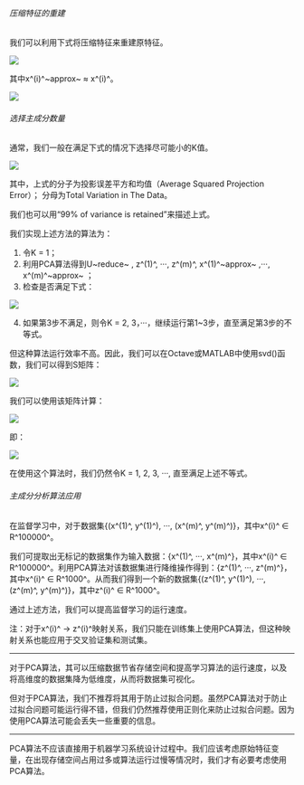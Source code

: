 ###### 压缩特征的重建  

我们可以利用下式将压缩特征来重建原特征。  

![](http://upload-images.jianshu.io/upload_images/5983416-071205f80d8516a7.png?imageMogr2/auto-orient/strip%7CimageView2/2/w/1240)

其中x^(i)^~approx~ ≈ x^(i)^。  

![](http://upload-images.jianshu.io/upload_images/5983416-d3495178b3520f20.png?imageMogr2/auto-orient/strip%7CimageView2/2/w/1240)

###### 选择主成分数量  

通常，我们一般在满足下式的情况下选择尽可能小的K值。  

![](http://upload-images.jianshu.io/upload_images/5983416-f2b593d81febc8b2.png?imageMogr2/auto-orient/strip%7CimageView2/2/w/1240)

其中，上式的分子为投影误差平方和均值（Average Squared Projection Error）；
分母为Total Variation in The Data。  

我们也可以用“99% of variance is retained”来描述上式。       

我们实现上述方法的算法为：  

1. 令K = 1；  
2. 利用PCA算法得到U~reduce~ , z^(1)^, ···, z^(m)^, x^(1)^~approx~ ,···, x^(m)^~approx~ ；  
3. 检查是否满足下式：  

![](http://upload-images.jianshu.io/upload_images/5983416-d0b7759e92d6b176.png?imageMogr2/auto-orient/strip%7CimageView2/2/w/1240)

4. 如果第3步不满足，则令K = 2, 3，···，继续运行第1\~3步，直至满足第3步的不等式。  

但这种算法运行效率不高。因此，我们可以在Octave或MATLAB中使用svd()函数，我们可以得到S矩阵：  

![](http://upload-images.jianshu.io/upload_images/5983416-13ac72442202ce0c.png?imageMogr2/auto-orient/strip%7CimageView2/2/w/1240)

我们可以使用该矩阵计算：  

![](http://upload-images.jianshu.io/upload_images/5983416-efd01bdbbd6b5c5c.png?imageMogr2/auto-orient/strip%7CimageView2/2/w/1240)

即：  

![](http://upload-images.jianshu.io/upload_images/5983416-6bd9bc95fcbc716b.png?imageMogr2/auto-orient/strip%7CimageView2/2/w/1240)

在使用这个算法时，我们仍然令K = 1, 2, 3, ···, 直至满足上述不等式。  

###### 主成分分析算法应用  

在监督学习中，对于数据集{(x^(1)^, y^(1)^), ···, (x^(m)^, y^(m)^)}，其中x^(i)^ ∈ R^100000^。  

我们可提取出无标记的数据集作为输入数据：{x^(1)^, ···, x^(m)^}，其中x^(i)^ ∈ R^100000^。利用PCA算法对该数据集进行降维操作得到：{z^(1)^, ···, z^(m)^}，其中x^(i)^ ∈ R^1000^。从而我们得到一个新的数据集{(z^(1)^, y^(1)^), ···, (z^(m)^, y^(m)^)}，其中z^(i)^ ∈ R^1000^。   

通过上述方法，我们可以提高监督学习的运行速度。       

注：对于x^(i)^ -> z^(i)^映射关系，我们只能在训练集上使用PCA算法，但这种映射关系也能应用于交叉验证集和测试集。     

------------------------------------  

对于PCA算法，其可以压缩数据节省存储空间和提高学习算法的运行速度，以及将高维度的数据集降为低维度，从而将数据集可视化。   

但对于PCA算法，我们不推荐将其用于防止过拟合问题。虽然PCA算法对于防止过拟合问题可能运行得不错，但我们仍然推荐使用正则化来防止过拟合问题。因为使用PCA算法可能会丢失一些重要的信息。    

-----------------------------------  

PCA算法不应该直接用于机器学习系统设计过程中。我们应该考虑原始特征变量，在出现存储空间占用过多或算法运行过慢等情况时，我们才有必要考虑使用PCA算法。
